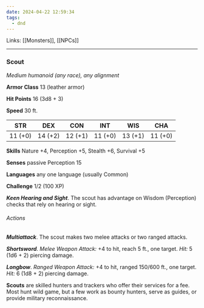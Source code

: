```yaml
---
date: 2024-04-22 12:59:34
tags:
  - dnd
---
```

Links: [[Monsters]], [[NPCs]]

---
### Scout

*Medium humanoid (any race), any alignment*

**Armor Class** 13 (leather armor)

**Hit Points** 16 (3d8 + 3)

**Speed** 30 ft.

| STR     | DEX     | CON     | INT     | WIS     | CHA     |
|---------|---------|---------|---------|---------|---------|
| 11 (+0) | 14 (+2) | 12 (+1) | 11 (+0) | 13 (+1) | 11 (+0) |

**Skills** Nature +4, Perception +5, Stealth +6, Survival +5

**Senses** passive Perception 15

**Languages** any one language (usually Common)

**Challenge** 1/2 (100 XP)

***Keen Hearing and Sight***. The scout has advantage on Wisdom (Perception) checks that rely on hearing or sight.

###### Actions

***Multiattack***. The scout makes two melee attacks or two ranged attacks.

***Shortsword***. *Melee Weapon Attack:* +4 to hit, reach 5 ft., one target. *Hit:* 5 (1d6 + 2) piercing damage.

***Longbow***. *Ranged Weapon Attack:* +4 to hit, ranged 150/600 ft., one target. *Hit:* 6 (1d8 + 2) piercing damage.

**Scouts** are skilled hunters and trackers who offer their services for a fee. Most hunt wild game, but a few work as bounty hunters, serve as guides, or provide military reconnaissance.